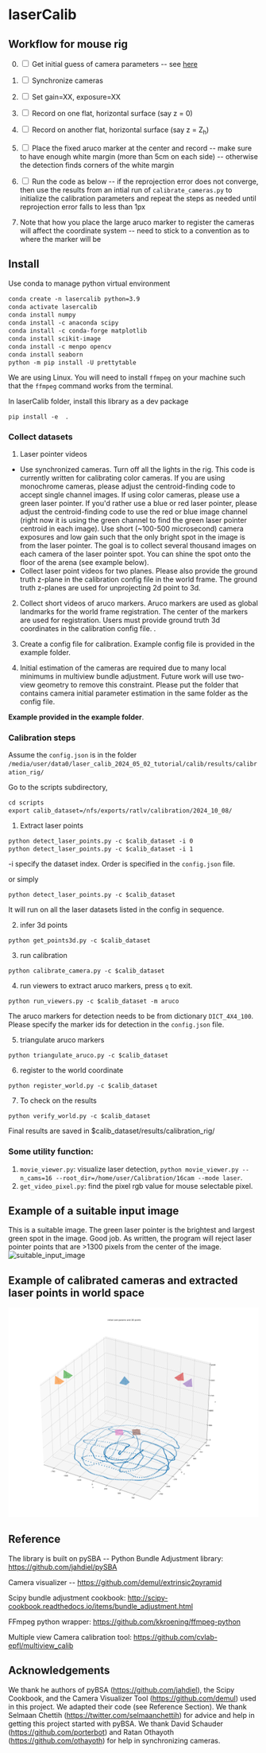 # laserCalib

## Workflow for mouse rig

0. <input type="checkbox" enabled /> Get initial guess of camera parameters -- see [here](https://github.com/JohnsonLabJanelia/rig_utils/tree/calib_resources/calib_prep)

1. <input type="checkbox" enabled /> Synchronize cameras

2. <input type="checkbox" enabled /> Set gain=XX, exposure=XX

3. <input type="checkbox" enabled /> Record on one flat, horizontal surface (say z = 0)

4. <input type="checkbox" enabled /> Record on another flat, horizontal surface (say z = Z<sub>h</sub>)

5. <input type="checkbox" enabled /> Place the fixed aruco marker at the center and record -- make sure to have enough white margin (more than 5cm on each side) -- otherwise the detection finds corners of the white margin

6. <input type="checkbox" enabled /> Run the code as below -- if the reprojection error does not converge, then use the results from an intial run of `calibrate_cameras.py` to initialize the calibration parameters and repeat the steps as needed until reprojection error falls to less than 1px

7. Note that how you place the large aruco marker to register the cameras will affect the coordinate system  -- need to stick to a convention as to where the marker will be

## Install


Use conda to manage python virtual environment


```
conda create -n lasercalib python=3.9
conda activate lasercalib
conda install numpy
conda install -c anaconda scipy
conda install -c conda-forge matplotlib
conda install scikit-image
conda install -c menpo opencv
conda install seaborn
python -m pip install -U prettytable
```
We are using Linux. You will need to install `ffmpeg` on your machine such that the `ffmpeg` command works from the terminal. 


In laserCalib folder, install this library as a dev package
```
pip install -e  .
```


### Collect datasets 
1. Laser pointer videos 


- Use synchronized cameras. Turn off all the lights in the rig. This code is currently written for calibrating color cameras. If you are using monochrome cameras, please adjust the centroid-finding code to accept single channel images. If using color cameras, please use a green laser pointer. If you'd rather use a blue or red laser pointer, please adjust the centroid-finding code to use the red or blue image channel (right now it is using the green channel to find the green laser pointer centroid in each image). Use short (~100-500 microsecond) camera exposures and low gain such that the only bright spot in the image is from the laser pointer. The goal is to collect several thousand images on each camera of the laser pointer spot. You can shine the spot onto the floor of the arena (see example below).
- Collect laser point videos for two planes. Please also provide the ground truth z-plane in the calibration config file in the world frame. The ground truth z-planes are used for unprojecting 2d point to 3d.


2. Collect short videos of aruco markers. Aruco markers are used as global landmarks for the world frame registration. The center of the markers are used for registration. Users must provide ground truth 3d coordinates in the calibration config file. .


3. Create a config file for calibration. Example config file is provided in the example folder.


4. Initial estimation of the cameras are required due to many local minimums in multiview bundle adjustment. Future work will use two-view geometry to remove this constraint. Please put the folder that contains camera initial parameter estimation in the same folder as the config file. 

<strong>Example provided in the example folder</strong>. 


### Calibration steps


Assume the `config.json` is in the folder `/media/user/data0/laser_calib_2024_05_02_tutorial/calib/results/calibration_rig/`


Go to the scripts subdirectory,


```
cd scripts 
export calib_dataset=/nfs/exports/ratlv/calibration/2024_10_08/
```


1. Extract laser points
```
python detect_laser_points.py -c $calib_dataset -i 0
python detect_laser_points.py -c $calib_dataset -i 1
```
-i specify the dataset index. Order is specified in the `config.json` file. 

or simply 
```
python detect_laser_points.py -c $calib_dataset
```
It will run on all the laser datasets listed in the config in sequence. 


2. infer 3d points
```
python get_points3d.py -c $calib_dataset
```


3. run calibration
```
python calibrate_camera.py -c $calib_dataset
```


4. run viewers to extract aruco markers, press `q` to exit. 
```
python run_viewers.py -c $calib_dataset -m aruco
```
The aruco markers for detection needs to be from dictionary `DICT_4X4_100`. Please specify the marker ids for detection in the `config.json` file.


5. triangulate aruco markers
```
python triangulate_aruco.py -c $calib_dataset
```


6. register to the world coordinate
```
python register_world.py -c $calib_dataset
```


7. To check on the results
```
python verify_world.py -c $calib_dataset
```


Final results are saved in $calib_dataset/results/calibration_rig/




### Some utility function:
1. `movie_viewer.py`: visualize laser detection, `python movie_viewer.py --n_cams=16 --root_dir=/home/user/Calibration/16cam --mode laser`.
2. `get_video_pixel.py`: find the pixel rgb value for mouse selectable pixel.


## Example of a suitable input image 
This is a suitable image. The green laser pointer is the brightest and largest green spot in the image. Good job. As written, the program will reject laser pointer points that are >1300 pixels from the center of the image.  
![suitable_input_image](README_images/suitable_input_image.png) 


## Example of calibrated cameras and extracted laser points in world space 
![laser_points_and_cam_positions](README_images/laser_points_and_cam_positions.png) 


## Reference 
The library is built on pySBA -- Python Bundle Adjustment library: https://github.com/jahdiel/pySBA 


Camera visualizer -- https://github.com/demul/extrinsic2pyramid 


Scipy bundle adjustment cookbook: http://scipy-cookbook.readthedocs.io/items/bundle_adjustment.html 


FFmpeg python wrapper: https://github.com/kkroening/ffmpeg-python 


Multiple view Camera calibration tool: https://github.com/cvlab-epfl/multiview_calib


## Acknowledgements 
We thank he authors of pyBSA (https://github.com/jahdiel), the Scipy Cookbook, and the Camera Visualizer Tool (https://github.com/demul) used in this project. We adapted their code (see Reference Section). We thank Selmaan Chettih (https://twitter.com/selmaanchettih) for advice and help in getting this project started with pyBSA. We thank David Schauder (https://github.com/porterbot) and Ratan Othayoth (https://github.com/othayoth) for help in synchronizing cameras. 



